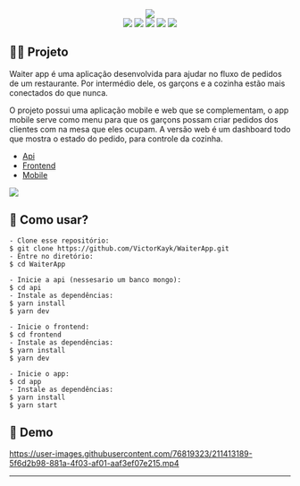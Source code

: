 <div align='center'>
  <img src='https://user-images.githubusercontent.com/76819323/211413172-165ebf01-1187-4c82-9bd4-25717afc1358.png' />
</div>

<div align="center">
  <image src="https://img.shields.io/badge/Node.js-43853D?style=for-the-badge&logo=node.js&logoColor=white" />
  <image src="https://img.shields.io/badge/MongoDB-4EA94B?style=for-the-badge&logo=mongodb&logoColor=white" />
  <image src="https://img.shields.io/badge/TypeScript-007ACC?style=for-the-badge&logo=typescript&logoColor=white" />
  <image src="https://img.shields.io/badge/React-20232A?style=for-the-badge&logo=react&logoColor=61DAFB" />
  <image src="https://img.shields.io/badge/React_Native-20232A?style=for-the-badge&logo=react&logoColor=61DAFB" />
</div>

## 👨‍💻 Projeto

Waiter app é uma aplicação desenvolvida para ajudar no fluxo de pedidos de um restaurante. Por intermédio dele, os garçons e a cozinha estão mais conectados do que nunca.

O projeto possui uma aplicação mobile e web que se complementam, o app mobile serve como menu para que os garçons possam criar pedidos dos clientes com na mesa que eles ocupam. A versão web é um dashboard todo que mostra o estado do pedido, para controle da cozinha.

- [Api](https://github.com/VictorKayk/WaiterApp/tree/main/api)
- [Frontend](https://github.com/VictorKayk/WaiterApp/tree/main/frontend)
- [Mobile](https://github.com/VictorKayk/WaiterApp/tree/main/app)

<a href='https://www.figma.com/file/Ivct0qKlCFhWIIPrC5yHBF/WAITERAPP?node-id=216%3A1787&t=4ByEfZEfoA5QrxMn-0'>
  <img src='https://user-images.githubusercontent.com/76819323/211413174-84698301-e65d-4251-87e3-c018ba9f3326.png' />
</a>

## 🤔 Como usar?

   ```
   - Clone esse repositório:
   $ git clone https://github.com/VictorKayk/WaiterApp.git
   - Entre no diretório:
   $ cd WaiterApp
   
   - Inicie a api (nessesario um banco mongo):
   $ cd api
   - Instale as dependências:
   $ yarn install
   $ yarn dev
   
   - Inicie o frontend:
   $ cd frontend
   - Instale as dependências:
   $ yarn install
   $ yarn dev
   
   - Inicie o app:
   $ cd app
   - Instale as dependências:
   $ yarn install
   $ yarn start
   ```

## 🎥 Demo
 
https://user-images.githubusercontent.com/76819323/211413189-5f6d2b98-881a-4f03-af01-aaf3ef07e215.mp4

---
